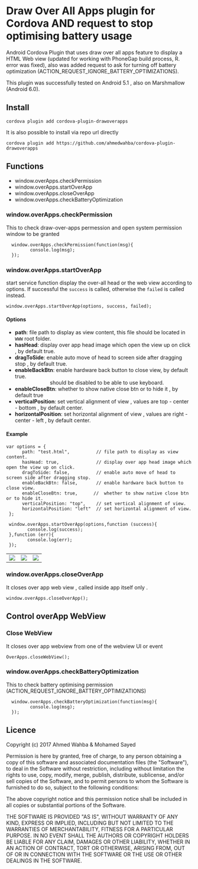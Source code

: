 Draw Over All Apps plugin for Cordova AND request to stop optimising battery usage
===============================


Android Cordova Plugin that uses draw over all apps feature to display a HTML Web view (updated for working with PhoneGap build process, R. error was fixed), also was added request to ask for turning off battery optimization (ACTION_REQUEST_IGNORE_BATTERY_OPTIMIZATIONS).

This plugin was successfully tested on Android 5.1 , also on Marshmallow (Android 6.0).

## Install  ##

	cordova plugin add cordova-plugin-drawoverapps
It is also possible to install via repo url directly 

    cordova plugin add https://github.com/ahmedwahba/cordova-plugin-drawoverapps
    


    
## Functions

 - window.overApps.checkPermission
 - window.overApps.startOverApp
 - window.overApps.closeOverApp
 - window.overApps.checkBatteryOptimization
 
### window.overApps.checkPermission
This to check draw-over-apps permession and open system permission window to be granted  

      window.overApps.checkPermission(function(msg){
             console.log(msg);
      });

### window.overApps.startOverApp

start service function display the over-all head or the web view according to options. If successful the `success` is called,
otherwise the `failed` is called instead.

    window.overApps.startOverApp(options, success, failed);

#### Options

 - **path**: file path to display as view content, this file should be located in  `WWW` root folder.
 - **hasHead**: display over app head image which open the view up on click , by default true.
 - **dragToSide**: enable auto move of head to screen side after dragging stop , by default true.
 - **enableBackBtn**: enable hardware back button to close view, by default true.
   <br/>&nbsp;&nbsp;&nbsp;&nbsp;&nbsp;&nbsp;&nbsp;&nbsp;&nbsp;&nbsp;&nbsp;&nbsp;&nbsp;&nbsp;&nbsp;&nbsp;&nbsp;&nbsp;&nbsp;&nbsp;&nbsp;&nbsp;&nbsp;
    should be disabled to be able to use keyboard. 
 - **enableCloseBtn**: whether to show native close btn or to hide it , by default true
 - **verticalPosition**: set vertical alignment of view , values are top - center - bottom , by default center. 
 - **horizontalPosition**: set horizontal alignment of view , values are right - center - left , by default center.

#### Example

    var options = {
          path: "test.html",          // file path to display as view content.
          hasHead: true,              // display over app head image which open the view up on click.
          dragToSide: false,          // enable auto move of head to screen side after dragging stop. 
          enableBackBtn: false,       // enable hardware back button to close view.
          enableCloseBtn: true,      //  whether to show native close btn or to hide it.
          verticalPosition: "top",    // set vertical alignment of view.
          horizontalPosition: "left"  // set horizontal alignment of view. 
     };
     
     window.overApps.startOverApp(options,function (success){
       		console.log(success);
     },function (err){
       		console.log(err);
     });

|                                    |                                     |                                    |
| ---------------------------------  | --------------------------------    | -----------------------------------|
|<img  src="shots/overAppHead.png" />| <img src="shots/overAppHead1.png"/> |<img src="shots/overAppView.png"  />|

### window.overApps.closeOverApp

It closes over app web view , called inside app itself only .

    window.overApps.closeOverApp();

## Control overApp WebView

### Close WebView 

It closes over app webview from one of the webview UI or event  

    OverApps.closeWebView();


### window.overApps.checkBatteryOptimization
This to check battery optimising permission (ACTION_REQUEST_IGNORE_BATTERY_OPTIMIZATIONS)

      window.overApps.checkBatteryOptimization(function(msg){
             console.log(msg);
      });

## Licence ##


Copyright (c) 2017	Ahmed Wahba & Mohamed Sayed

Permission is here by granted, free of charge, to any person obtaining a copy
of this software and associated documentation files (the "Software"), to deal
in the Software without restriction, including without limitation the rights
to use, copy, modify, merge, publish, distribute, sublicense, and/or sell
copies of the Software, and to permit persons to whom the Software is
furnished to do so, subject to the following conditions:

The above copyright notice and this permission notice shall be included in
all copies or substantial portions of the Software.

THE SOFTWARE IS PROVIDED "AS IS", WITHOUT WARRANTY OF ANY KIND, EXPRESS OR
IMPLIED, INCLUDING BUT NOT LIMITED TO THE WARRANTIES OF MERCHANTABILITY,
FITNESS FOR A PARTICULAR PURPOSE. IN NO EVENT SHALL THE
AUTHORS OR COPYRIGHT HOLDERS BE LIABLE FOR ANY CLAIM, DAMAGES OR OTHER
LIABILITY, WHETHER IN AN ACTION OF CONTRACT, TORT OR OTHERWISE, ARISING FROM,
OUT OF OR IN CONNECTION WITH THE SOFTWARE OR THE USE OR OTHER DEALINGS IN
THE SOFTWARE.
